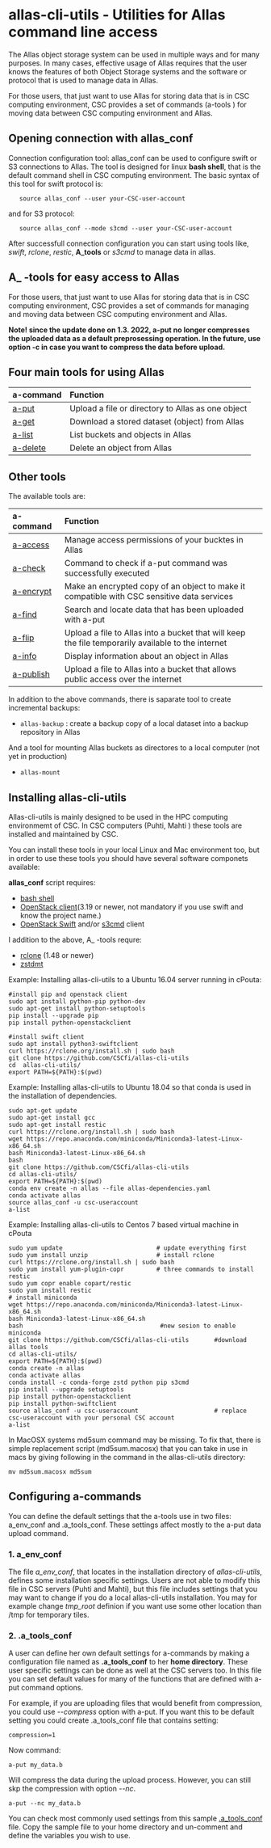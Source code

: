 # allas-cli-utils - Utilities for Allas command line access

The Allas object storage system can be used in multiple ways and for many purposes. 
In many cases, effective usage of Allas requires that the user knows the features of 
both Object Storage systems and the software or protocol that is used to manage data in Allas.

For those users, that just want to use Allas for storing data that is in CSC computing environment, 
CSC provides a set of commands (a-tools ) for moving data between CSC computing environment and Allas.

## Opening connection with allas_conf

Connection configuration tool: allas_conf can be used to configure swift or S3 connections to Allas. 
The tool is designed for linux **bash shell**, that is the default command shell in CSC computing environment.
The basic syntax of this tool for swift protocol is:

```text
   source allas_conf --user your-CSC-user-account
```
and for S3 protocol:
```text
   source allas_conf --mode s3cmd --user your-CSC-user-account
```

After successfull connection configuration you can start using tools like, _swift_, _rclone_, _restic_, __A_tools__
or _s3cmd_ to manage data in allas.

## A_ -tools for easy access to Allas

For those users, that just want to use Allas for storing data that is in CSC computing environment, CSC provides a set of commands for managing and moving data between CSC computing environment and Allas.

**Note! since the update done on 1.3. 2022, a-put no longer compresses the uploaded data as a default preprosessing operation. In the future, use option -c in case you want to compress the data before upload.**


## Four main tools for using Allas

|a-command | Function |
| :--- | :--- |
| [a-put](https://docs.csc.fi/data/Allas/using_allas/a_commands/#a-put) | Upload a file or directory to Allas as one object |
| [a-get](https://docs.csc.fi/data/Allas/using_allas/a_commands/#a-get) | Download a stored dataset (object) from Allas |
| [a-list](https://docs.csc.fi/data/Allas/using_allas/a_commands/#a-list) | List buckets and objects in Allas |
| [a-delete](https://docs.csc.fi/data/Allas/using_allas/a_commands/#a-delete) | Delete an object from Allas |

## Other tools
The available tools are:
  
|a-command | Function |
| :--- | :--- |
| [a-access](https://docs.csc.fi/data/Allas/using_allas/a_commands/#a-access)| Manage access permissions of your bucktes in Allas || [a-check](https://docs.csc.fi/data/Allas/using_allas/a_commands/#a-check) | Command to check if a-put command was successfully executed |
| [a-check](https://docs.csc.fi/data/Allas/using_allas/a_commands/#a-check) | Command to check if a-put command was successfully executed |
| [a-encrypt]() | Make an encrypted copy of an object to make it compatible with CSC sensitive data services | 
| [a-find](https://docs.csc.fi/data/Allas/using_allas/a_commands/#a-find)| Search and locate data that has been uploaded with a-put |
| [a-flip](https://docs.csc.fi/data/Allas/using_allas/a_commands/#a-flip)| Upload a file to Allas into a bucket that will keep the file temporarily available to the internet |
| [a-info](https://docs.csc.fi/data/Allas/using_allas/a_commands/#a-info)| Display information about an object in Allas |
| [a-publish](https://docs.csc.fi/data/Allas/using_allas/a_commands/#a-publish) | Upload a file to Allas into a bucket that allows public access over the internet |



   
In addition to the above commands, there is saparate tool to create incremental backups:

*    `allas-backup` : create a backup copy of a local dataset into a backup repository in Allas

And a tool for mounting Allas buckets as directores to a local computer (not yet in production)

*    `allas-mount`

## Installing allas-cli-utils

Allas-cli-utils is mainly designed to be used in the HPC computing environmemt of CSC.
In CSC computers (Puhti, Mahti ) these tools are installed and maintained by CSC.

You can install these tools in your local Linux and Mac environment too, but in order to use
these tools you should have several software componets available:

__allas_conf__ script requires:

*   [bash shell](https://en.wikipedia.org/wiki/Bash_(Unix_shell))
*   [OpenStack client](https://github.com/openstack/python-openstackclient)(3.19 or newer, not mandatory if you use swift and know the project name.)
*   [OpenStack Swift](https://github.com/openstack/swift) and/or [s3cmd](https://s3tools.org/s3cmd) client

I addition to the above, A_ -tools requre:

*   [rclone](https://rclone.org/) (1.48 or newer)
*   [zstdmt](https://github.com/mcmilk/zstdmt)


Example: Installing allas-cli-utils to a Ubuntu 16.04 server running in cPouta:

```text
#install pip and openstack client
sudo apt install python-pip python-dev
sudo apt-get install python-setuptools
pip install --upgrade pip
pip install python-openstackclient

#install swift client
sudo apt install python3-swiftclient
curl https://rclone.org/install.sh | sudo bash
git clone https://github.com/CSCfi/allas-cli-utils
cd  allas-cli-utils/
export PATH=${PATH}:$(pwd)
```

Example: Installing allas-cli-utils to Ubuntu 18.04 so that conda is used in the installation of dependencies.


```text
sudo apt-get update
sudo apt-get install gcc
sudo apt-get install restic
curl https://rclone.org/install.sh | sudo bash
wget https://repo.anaconda.com/miniconda/Miniconda3-latest-Linux-x86_64.sh
bash Miniconda3-latest-Linux-x86_64.sh 
bash
git clone https://github.com/CSCfi/allas-cli-utils
cd allas-cli-utils/
export PATH=${PATH}:$(pwd)
conda env create -n allas --file allas-dependencies.yaml 
conda activate allas
source allas_conf -u csc-useraccount
a-list 
```
Example: Installing allas-cli-utils to Centos 7 based virtual machine in cPouta

```text
sudo yum update                          # update everything first
sudo yum install unzip                   # install rclone
curl https://rclone.org/install.sh | sudo bash                
sudo yum install yum-plugin-copr         # three commands to install restic
sudo yum copr enable copart/restic
sudo yum install restic
# install miniconda
wget https://repo.anaconda.com/miniconda/Miniconda3-latest-Linux-x86_64.sh
bash Miniconda3-latest-Linux-x86_64.sh
bash                                      #new sesion to enable miniconda
git clone https://github.com/CSCfi/allas-cli-utils       #download allas tools
cd allas-cli-utils/
export PATH=${PATH}:$(pwd)
conda create -n allas
conda activate allas
conda install -c conda-forge zstd python pip s3cmd
pip install --upgrade setuptools
pip install python-openstackclient
pip install python-swiftclient    
source allas_conf -u csc-useraccount                     # replace csc-useraccount with your personal CSC account
a-list

```


In MacOSX systems md5sum command may be missing. To fix that, there is simple replacement script (md5sum.macosx) that
you can take in use in macs by giving following in the command in the allas-cli-utils directory:
```
mv md5sum.macosx md5sum
```

## Configuring a-commands

You can define the default settings that the a-tools use in two files: a_env_conf and .a_tools_conf. These settings affect mostly to the a-put data upload command.

### 1. a_env_conf

The file *a_env_conf*, that locates in the installation directory of _allas-cli-utils_, defines some installation specific settings.
Users are not able to modify this file in CSC servers (Puhti and Mahti), but this file includes settings that you may want to change if you
do a local allas-cli-utils installation. You may for example change _tmp_root_ definion if you want use some other location than /tmp for temporary tiles.

### 2. .a_tools_conf

A user can define her own default settings for a-commands by making a configuration file named as **.a_tools_conf** to her **home directory**. These user specific settings can be done as well at the CSC servers too. In this file you can set default values for many of the functions that are defined with a-put command options.

For example, if you are uploading files that would benefit from compression, you could use _--compress_ option with a-put. If you want this to be default setting you could create .a_tools_conf file
that contains setting:

```text
compression=1
```
Now command:
```text
a-put my_data.b
```
Will compress the data during the upload process. However, you can still skp the compression with option _--nc_.

```text
a-put --nc my_data.b
```
You can check most commonly used settings from this sample [.a_tools_conf](./.a_tools_conf) file. Copy the sample file to your home directory and un-comment and define the variables you wish to use.






